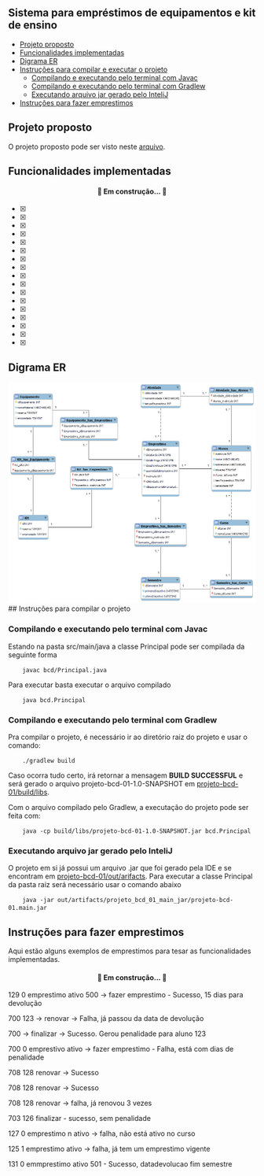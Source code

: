 ## Sistema para empréstimos de equipamentos e kit de ensino

<!--ts-->
   * [Projeto proposto](#Projeto-proposto-e-solução)
   * [Funcionalidades implementadas](#Funcionalidades-implementadas) 
   * [Digrama ER](#Diagrama-ER)
   * [Instruções para compilar e executar o projeto](#Instruções-para-compilar-e-executar-o-projeto)
     * [Compilando e executando pelo terminal com Javac](#Compilando-e-executando-pelo-terminal-com-Javac)
     * [Compilando e executando pelo terminal com Gradlew](#Compilando-e-executando-pelo-terminal-com-Gradlew)
     * [Executando arquivo jar gerado pelo InteliJ](#Executando-arquivo-jar-gerado-pelo-InteliJ)
   * [Instruções para fazer emprestimos](#Instruções-para-fazer-emprestimos)


<!--te-->

## Projeto proposto

O projeto proposto pode ser visto neste [arquivo](img/projeto1.pdf).

## Funcionalidades implementadas

<h4 align="center"> 
	🚧 Em construção...  🚧
</h4>

- [x] 
- [x] 
- [x] 
- [x] 
- [x] 
- [x] 
- [x] 
- [x] 
- [x] 
- [x] 
- [x] 
- [x] 
- [x] 
- [x] 
- [x] 
- [x] 
- [x] 


## Digrama ER

<div style="text-align:center">
   <img src="modelagem.png" />
</div>
## Instruções para compilar o projeto

### Compilando e executando pelo terminal com Javac

Estando na pasta src/main/java a classe Principal pode ser compilada da seguinte forma

```shell
    javac bcd/Principal.java 
```
Para executar basta executar o arquivo compilado

```
    java bcd.Principal 
```

### Compilando e executando pelo terminal com Gradlew

Pra compilar o projeto, é necessário ir ao diretório raiz do projeto e usar o comando:

```shell
    ./gradlew build
```
Caso ocorra tudo certo, irá retornar a mensagem <strong>BUILD SUCCESSFUL</strong> e será gerado o arquivo projeto-bcd-01-1.0-SNAPSHOT em [projeto-bcd-01/build/libs](projeto-bcd-01/build/libs).

Com o arquivo compilado pelo Gradlew, a executação do projeto pode ser feita com:

```shell
    java -cp build/libs/projeto-bcd-01-1.0-SNAPSHOT.jar bcd.Principal
```

### Executando arquivo jar gerado pelo InteliJ

O projeto em si já possui um arquivo .jar que foi gerado pela IDE e se encontram em [projeto-bcd-01/out/arifacts](projeto-bcd-01/out/artifacts). 
Para executar a classe Principal da pasta raiz será necessário usar o comando abaixo

```shell
    java -jar out/artifacts/projeto_bcd_01_main_jar/projeto-bcd-01.main.jar
```

## Instruções para fazer emprestimos

Aqui estão alguns exemplos de emprestimos para tesar as funcionalidades implementadas.


<h4 align="center"> 
	🚧 Em construção...  🚧
</h4>



129 0 emprestimo ativo 500 -> fazer emprestimo - Sucesso, 15 dias para devolução

700 123 -> renovar -> Falha, já passou da data de devolução

700 -> finalizar -> Sucesso. Gerou penalidade para aluno 123

700 0 emprestivo ativo -> fazer emprestimo - Falha, está com dias de penalidade

708 128 renovar -> Sucesso

708 128 renovar -> Sucesso

708 128 renovar -> falha, já renovou 3 vezes

703 126 finalizar - sucesso, sem penalidade

127 0 emprestimo n ativo -> falha, não está ativo no curso

125 1 emprestimo ativo -> falha, já tem um emprestimo vigente

131 0 emmprestimo ativo 501 - Sucesso, datadevolucao fim semestre